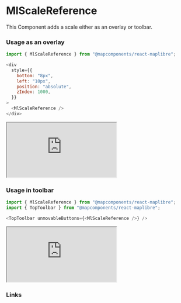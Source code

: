 # MlScaleReference

This Component adds a scale either as an overlay or toolbar.

### Usage as an overlay

```javascript
import { MlScaleReference } from "@mapcomponents/react-maplibre";
```

```javascript
<div
  style={{
    bottom: "8px",
    left: "10px",
    position: "absolute",
    zIndex: 1000,
  }}
>
  <MlScaleReference />
</div>
```

<iframe
  id="iframe--core-maplibremap--style-change-config"
  title="Style Change Config"
  src="https://mapcomponents.github.io/react-map-components-maplibre/iframe.html?viewMode=story&amp;id=mapcomponents-mlscalereference--overlay"
  allowfullscreen=""
  loading="lazy"
  style={{ width: "100%", height: "500px", border: "0px none" }}
></iframe>

### Usage in toolbar

```javascript
import { MlScaleReference } from "@mapcomponents/react-maplibre";
import { TopToolbar } from "@mapcomponents/react-maplibre";
```

```javascript
<TopToolbar unmovableButtons={<MlScaleReference />} />
```

<iframe
  id="iframe--core-maplibremap--style-change-config"
  title="Style Change Config"
  src="https://mapcomponents.github.io/react-map-components-maplibre/iframe.html?viewMode=story&amp;id=mapcomponents-mlscalereference--toolbar"
  allowfullscreen=""
  loading="lazy"
  style={{ width: "100%", height: "500px", border: "0px none" }}
></iframe>

### Links
